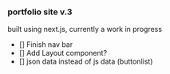 ### portfolio site v.3
built using next.js, currently a work in progress

- [] Finish nav bar
- [] Add Layout component?
- [] json data instead of js data (buttonlist)